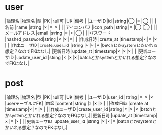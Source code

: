# user
|論理名         |物理名         |型       |PK |null可 |UK   |備考   |
|ユーザID       |id             |string   |◯ |×     |◯   |       |
|名前           |name           |string   |× |×     |×   |       |
|アイコンパス   |icon_path      |string   |× |◯     |◯   |       |
|メールアドレス |email          |string   |× |×     |◯   |       |
|パスワード     |hashed_password|string   |× |×     |×   |       |
|作成日時       |create_at      |timestamp|× |×     |×   |       |
|作成ユーザID   |create_user_id |string   |× |×     |×   |batchとかsystemとかいれる想定？なのでFKはなし|
|更新日時       |update_at      |timestamp|× |×     |×   |       |
|更新ユーザID   |update_user_id |string   |× |×     |×   |batchとかsystemとかいれる想定？なのでFKはなし|

# post
|論理名         |物理名         |型       |PK |null可 |UK   |備考   |
|ユーザID       |user_id        |string   |× |×     |×   |userテーブルにFK|
|内容           |content        |string   |× |×     |×   |       |
|作成日時       |create_at      |timestamp|× |×     |×   |       |
|作成ユーザID   |create_user_id |string   |× |×     |×   |batchとかsystemとかいれる想定？なのでFKはなし|
|更新日時       |update_at      |timestamp|× |×     |×   |       |
|更新ユーザID   |update_user_id |string   |× |×     |×   |batchとかsystemとかいれる想定？なのでFKはなし|
